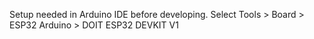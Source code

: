 Setup needed in Arduino IDE before developing.
Select Tools > Board > ESP32 Arduino > DOIT ESP32 DEVKIT V1

